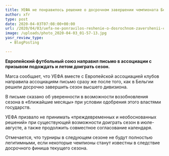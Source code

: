 ```yaml
---
title: УЕФА не понравилось решение о досрочном завершении чемпионата Бельгии
author: xfr
type: post
date: 2020-04-03T07:08:00+00:00
url: /2020/04/03/uefa-ne-ponravilos-reshenie-o-dosrochnom-zavershenii-chempionata-belgii/
image: /uploads/photo_2020-04-03_01-57-13.jpg
yasr_review_type:
  - BlogPosting

---
```

**Европейский футбольный союз направил письмо в ассоциации с призывом подождать и летом доиграть сезон.**

Marca сообщает, что УЕФА вместе с Европейской ассоциацией клубов направила ассоциациям письмо сразу же после того, как в Бельгии решили досрочно завершить сезон высшего дивизиона.

В письме сказано об уверенности в возможности возобновления сезона в «ближайшие месяцы» при условии одобрения этого властями государств.

УЕФА призвало не принимать «преждевременных и необоснованных решений» при существующей возможности доиграть сезон в июле-августе, а также продолжить совместное согласование календаря.

Отмечается, что турниры в следующем сезоне не будут полностью легитимными, если некоторые чемпионы станут известны в следствие досрочного финиша текущего сезона.